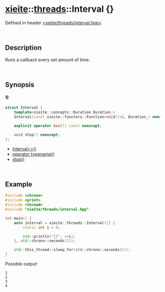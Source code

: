 # [xieite](../../xieite.md)\:\:[threads](../../threads.md)\:\:Interval \{\}
Defined in header [<xieite/threads/interval.hpp>](../../../include/xieite/threads/interval.hpp)

&nbsp;

## Description
Runs a callback every set amount of time.

&nbsp;

## Synopsis
#### 1)
```cpp
struct Interval {
    template<xieite::concepts::Duration Duration_>
    Interval(const xieite::functors::Function<void()>&, Duration_) noexcept;

    explicit operator bool() const noexcept;

    void stop() noexcept;
};
```
- [Interval\<\>\(\)](./structures/interval/1/operators/constructor.md)
- [operator typename\(\)](./structures/interval/1/operators/cast.md)
- [stop\(\)](./structures/interval/1/stop.md)

&nbsp;

## Example
```cpp
#include <chrono>
#include <print>
#include <thread>
#include "xieite/threads/interval.hpp"

int main() {
    auto interval = xieite::threads::Interval([] {
        static int i = 0;

        std::println("{}", ++i);
    }, std::chrono::seconds(1));

    std::this_thread::sleep_for(std::chrono::seconds(5));
}
```
Possible output:
```
1
2
3
4
```
